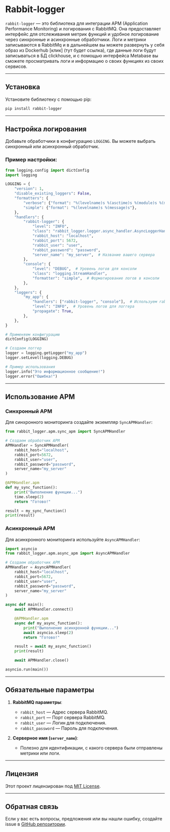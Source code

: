 
# Rabbit-logger

`rabbit-logger` — это библиотека для интеграции APM (Application Performance Monitoring) и логирования с RabbitMQ. Она предоставляет интерфейс для отслеживания метрик функций и удобное логирование через синхронные и асинхронные обработчики. Логи и метрики записываются в RabbitMq и в дальнейшем вы можете развернуть у себя образ из Dockerhub [клик] (тут будет ссылка), где данные логи будут записываться в БД clickhouse, и с помощью интерфейса Metabase вы сможете просматривать логи и информацию о своих функциях из своих сервисов.

---

## Установка

Установите библиотеку с помощью pip:

```bash
pip install rabbit-logger
```

---

## Настройка логирования

Добавьте обработчики в конфигурацию `LOGGING`. Вы можете выбрать синхронный или асинхронный обработчик.

### Пример настройки:

```python
from logging.config import dictConfig
import logging

LOGGING = {
    "version": 1,
    "disable_existing_loggers": False,
    "formatters": {
        "verbose": {"format": "%(levelname)s %(asctime)s %(module)s %(message)s"},
        "simple": {"format": "%(levelname)s %(message)s"},
    },
    "handlers": {
        "rabbit-logger": {
            "level": "INFO",
            "class": "rabbit_logger.logger.async_handler.AsyncLoggerHandler",  # Для асинхронного логгера или 'apmlogger.logger.sync_handler.SyncLoggerHandler' для синхронного
            "rabbit_host": "localhost",
            "rabbit_port": 5672,
            "rabbit_user": "user",
            "rabbit_password": "password",
            "server_name": "my_server",  # Название вашего сервера
        },
        "console": {
            "level": "DEBUG",  # Уровень логов для консоли
            "class": "logging.StreamHandler",
            "formatter": "simple",  # Форматирование логов в консоли
        },
    },
    "loggers": {
        "my_app": {
            "handlers": ["rabbit-logger", "console"],  # Используем rabbit-logger и консольный обработчики
            "level": "INFO",  # Уровень логов для логгера
            "propagate": True,
        },
    },
}

# Применяем конфигурацию
dictConfig(LOGGING)

# Создаем логгер
logger = logging.getLogger("my_app")
logger.setLevel(logging.DEBUG)

# Пример использования
logger.info("Это информационное сообщение!")
logger.error("Ошибка!")
```

---

## Использование APM

### Синхронный APM

Для синхронного мониторинга создайте экземпляр `SyncAPMHandler`:

```python
from rabbit_logger.apm.sync_apm import SyncAPMHandler

# Создаем обработчик APM
APMHandler = SyncAPMHandler(
    rabbit_host="localhost",
    rabbit_port=5672,
    rabbit_user="user",
    rabbit_password="password",
    server_name="my_server"
)

@APMHandler.apm
def my_sync_function():
    print("Выполнение функции...")
    time.sleep(2)
    return "Готово!"

result = my_sync_function()
print(result)
```

### Асинхронный APM

Для асинхронного мониторинга используйте `AsyncAPMHandler`:

```python
import asyncio
from rabbit_logger.apm.async_apm import AsyncAPMHandler

# Создаем обработчик APM
APMHandler = AsyncAPMHandler(
    rabbit_host="localhost",
    rabbit_port=5672,
    rabbit_user="user",
    rabbit_password="password",
    server_name="my_server"
)

async def main():
    await APMHandler.connect()

    @APMHandler.apm
    async def my_async_function():
        print("Выполнение асинхронной функции...")
        await asyncio.sleep(2)
        return "Готово!"

    result = await my_async_function()
    print(result)

    await APMHandler.close()

asyncio.run(main())
```

---

## Обязательные параметры

1. **RabbitMQ параметры**:
   - `rabbit_host` — Адрес сервера RabbitMQ.
   - `rabbit_port` — Порт сервера RabbitMQ.
   - `rabbit_user` — Логин для подключения.
   - `rabbit_password` — Пароль для подключения.

2. **Серверное имя (`server_name`)**:
   - Полезно для идентификации, с какого сервера были отправлены метрики или логи.

---

## Лицензия

Этот проект лицензирован под [MIT License](LICENSE).

---

## Обратная связь

Если у вас есть вопросы, предложения или вы нашли ошибку, создайте issue в [GitHub репозитории](https://github.com/single-service/rabbit-logger.git).